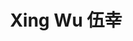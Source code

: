 ---
layout: page
title: Xing Wu 伍幸
description: Visiting Student<br />访问学生<br />&nbsp;
img: /assets/img/icon1.png
email: test
bio: >
    They are too lazy to leave anything here.
bio_cn: >
    这个人很懒，什么也没留下。
importance: 11
category: student
---